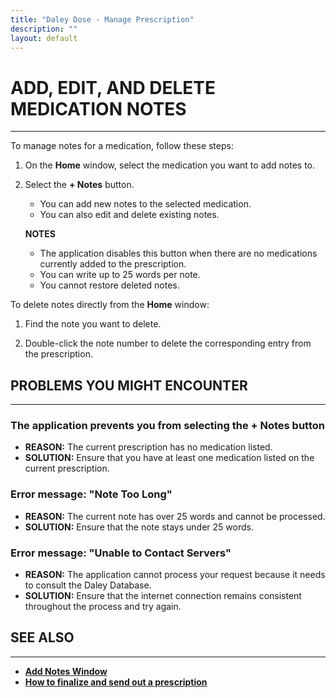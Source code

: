 ```yaml
---
title: "Daley Dose - Manage Prescription"
description: ""
layout: default
---
```


# **ADD, EDIT, AND DELETE MEDICATION NOTES**  
---

To manage notes for a medication, follow these steps:

1. On the **Home** window, select the medication you want to add notes to.

2. Select the **+ Notes** button.  
   - You can add new notes to the selected medication.  
   - You can also edit and delete existing notes.

   **NOTES**  
   - The application disables this button when there are no medications currently added to the prescription.  
   - You can write up to 25 words per note.  
   - You cannot restore deleted notes.

To delete notes directly from the **Home** window:

1. Find the note you want to delete.

2. Double-click the note number to delete the corresponding entry from the prescription.


## **PROBLEMS YOU MIGHT ENCOUNTER**
---

### The application prevents you from selecting the **+ Notes** button  
- **REASON:** The current prescription has no medication listed.  
- **SOLUTION:** Ensure that you have at least one medication listed on the current prescription.

### Error message: **"Note Too Long"**  
- **REASON:** The current note has over 25 words and cannot be processed.  
- **SOLUTION:** Ensure that the note stays under 25 words.

### Error message: **"Unable to Contact Servers"**  
- **REASON:** The application cannot process your request because it needs to consult the Daley Database.  
- **SOLUTION:** Ensure that the internet connection remains consistent throughout the process and try again.


## **SEE ALSO**
---
- [**Add Notes Window**](/daleydose/window-add-notes)  
- [**How to finalize and send out a prescription**](/daleydose/prescription-finalize)
